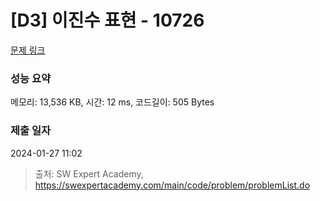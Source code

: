 # [D3] 이진수 표현 - 10726 

[문제 링크](https://swexpertacademy.com/main/code/problem/problemDetail.do?contestProbId=AXRSXf_a9qsDFAXS) 

### 성능 요약

메모리: 13,536 KB, 시간: 12 ms, 코드길이: 505 Bytes

### 제출 일자

2024-01-27 11:02



> 출처: SW Expert Academy, https://swexpertacademy.com/main/code/problem/problemList.do